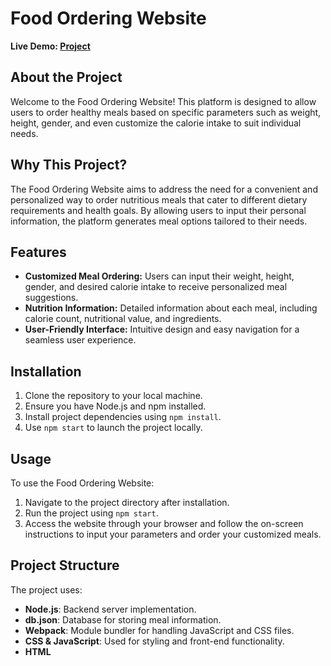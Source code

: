 # Food Ordering Website

**Live Demo: [Project](https://xpov.github.io/food-ordering-website/)**


## About the Project

Welcome to the Food Ordering Website! This platform is designed to allow users to order healthy meals based on specific parameters such as weight, height, gender, and even customize the calorie intake to suit individual needs.

## Why This Project?

The Food Ordering Website aims to address the need for a convenient and personalized way to order nutritious meals that cater to different dietary requirements and health goals. By allowing users to input their personal information, the platform generates meal options tailored to their needs.

## Features

- **Customized Meal Ordering:** Users can input their weight, height, gender, and desired calorie intake to receive personalized meal suggestions.
- **Nutrition Information:** Detailed information about each meal, including calorie count, nutritional value, and ingredients.
- **User-Friendly Interface:** Intuitive design and easy navigation for a seamless user experience.

## Installation

1. Clone the repository to your local machine.
2. Ensure you have Node.js and npm installed.
3. Install project dependencies using `npm install`.
4. Use `npm start` to launch the project locally.

## Usage

To use the Food Ordering Website:
1. Navigate to the project directory after installation.
2. Run the project using `npm start`.
3. Access the website through your browser and follow the on-screen instructions to input your parameters and order your customized meals.

## Project Structure

The project uses:
- **Node.js**: Backend server implementation.
- **db.json**: Database for storing meal information.
- **Webpack**: Module bundler for handling JavaScript and CSS files.
- **CSS & JavaScript**: Used for styling and front-end functionality.
- **HTML**
